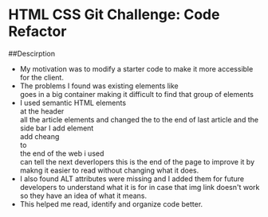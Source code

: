 # HTML CSS Git Challenge: Code Refactor 

##Descirption 

- My motivation was to modify a starter code to make it more accessible for the client.
- The problems I found was existing elements like <div> goes in a big container making it difficult to find that group of elements  
- I used semantic HTML elements <nav> at the header <article> all the article elements and changed the </body> to the end of last article and the side bar I add element <aside> add cheang <div> to 
  <section> the end of the web i used <footer> </footer> can tell the next deverlopers this is the end of the page to improve it by makng it easier to read without changing what it does. 
- I also found ALT attributes were missing and I added them for future developers to understand what it is for in case that img link doesn't work so they have an idea of what it means.
- This helped me read, identify and organize code better.
